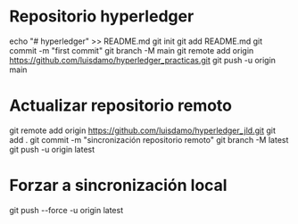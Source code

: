 # Repositorio hyperledger
echo "# hyperledger" >> README.md
git init
git add README.md
git commit -m "first commit"
git branch -M main
git remote add origin https://github.com/luisdamo/hyperledger_practicas.git
git push -u origin main
# Actualizar repositorio remoto
git remote add origin https://github.com/luisdamo/hyperledger_jld.git
git add .
git commit -m "sincronización repositorio remoto"
git branch -M latest
git push -u origin latest
# Forzar a sincronización local
git push --force -u origin latest